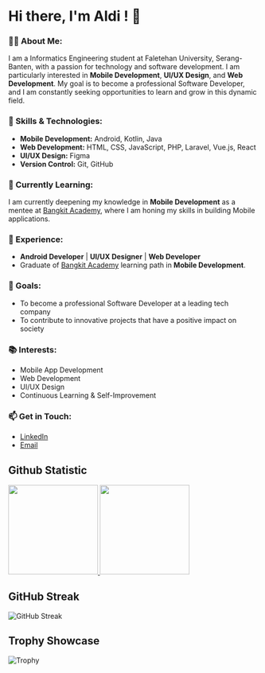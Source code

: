 # Hi there, I'm Aldi ! 👋

### 👨‍💻 About Me:
I am a Informatics Engineering student at Faletehan University, Serang-Banten, with a passion for technology and software development. I am particularly interested in **Mobile Development**, **UI/UX Design**, and **Web Development**. My goal is to become a professional Software Developer, and I am constantly seeking opportunities to learn and grow in this dynamic field.

### 🚀 Skills & Technologies:
- **Mobile Development:** Android, Kotlin, Java
- **Web Development:** HTML, CSS, JavaScript, PHP, Laravel, Vue.js, React
- **UI/UX Design:** Figma
- **Version Control:** Git, GitHub

### 🌱 Currently Learning:
I am currently deepening my knowledge in **Mobile Development** as a mentee at [Bangkit Academy](https://grow.google/intl/id_id/bangkit/?tab=machine-learning), where I am honing my skills in building Mobile applications.

### 💼 Experience:
- **Android Developer** | **UI/UX Designer** | **Web Developer**
- Graduate of [Bangkit Academy](https://grow.google/intl/id_id/bangkit/?tab=machine-learning) learning path in **Mobile Development**.

### 🎯 Goals:
- To become a professional Software Developer at a leading tech company
- To contribute to innovative projects that have a positive impact on society

### 📚 Interests:
- Mobile App Development
- Web Development
- UI/UX Design
- Continuous Learning & Self-Improvement

### 📫 Get in Touch:
- [LinkedIn](https://www.linkedin.com/in/aldi-6a808623a/)
- [Email](aldi010403@gmail.com)

## Github Statistic
<p align="left">
<a href="https://github.com/penuliscode">
  <img height="180em" src="https://github-readme-stats-eight-theta.vercel.app/api?username=Haikalasad&show_icons=true&theme=algolia&include_all_commits=true&count_private=true"/>
  <img height="180em" src="https://github-readme-stats-eight-theta.vercel.app/api/top-langs/?username=Haikalasad&layout=compact&layout=compact&theme=algolia"/>
</a>
</p>

## GitHub Streak
![GitHub Streak](https://streak-stats.demolab.com/?user=ALDI010403&theme=algolia)

## Trophy Showcase
![Trophy](https://github-profile-trophy.vercel.app/?username=ALDI010403&theme=algolia)
